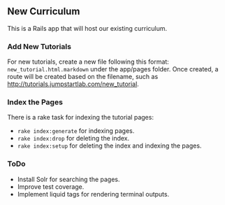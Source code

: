 ## New Curriculum

This is a Rails app that will host our existing curriculum.

### Add New Tutorials

For new tutorials, create a new file following this format: `new_tutorial.html.markdown` under the app/pages folder. Once created, a route will be created based on the filename, such as http://tutorials.jumpstartlab.com/new_tutorial.

### Index the Pages

There is a rake task for indexing the tutorial pages:

* `rake index:generate` for indexing pages.
* `rake index:drop` for deleting the index.
* `rake index:setup` for deleting the index and indexing the pages.

### ToDo

* Install Solr for searching the pages.
* Improve test coverage.
* Implement liquid tags for rendering terminal outputs.